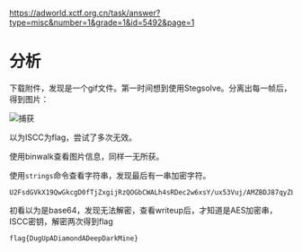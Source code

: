 https://adworld.xctf.org.cn/task/answer?type=misc&number=1&grade=1&id=5492&page=1

# 分析

下载附件，发现是一个gif文件。第一时间想到使用Stegsolve。分离出每一帧后，得到图片：

![捕获](C:\my_ctf_learning\writeup\MISC\攻防世界\images\捕获.PNG)

以为ISCC为flag，尝试了多次无效。

使用binwalk查看图片信息，同样一无所获。

使用`strings`命令查看字符串，发现最后有一串加密字符。

```
U2FsdGVkX19QwGkcgD0fTjZxgijRzQOGbCWALh4sRDec2w6xsY/ux53Vuj/AMZBDJ87qyZL5kAf1fmAH4Oe13Iu435bfRBuZgHpnRjTBn5+xsDHONiR3t0+Oa8yG/tOKJMNUauedvMyN4v4QKiFunw==
```

初看以为是base64，发现无法解密，查看writeup后，才知道是AES加密串，ISCC密钥，解密两次得到flag

```
flag{DugUpADiamondADeepDarkMine}
```


